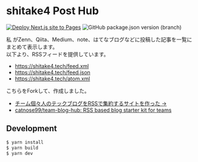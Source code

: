 # shitake4 Post Hub
[![Deploy Next.js site to Pages](https://github.com/shitake4/shitake4.github.io/actions/workflows/nextjs.yml/badge.svg)](https://github.com/shitake4/shitake4.github.io/actions/workflows/nextjs.yml)
![GitHub package.json version (branch)](https://img.shields.io/github/package-json/v/shitake4/shitake4.github.io/main)

私 がZenn、Qiita、Medium、note、はてなブログなどに投稿した記事を一覧にまとめて表示します。  
以下より、RSSフィードを提供しています。
- https://shitake4.tech/feed.xml
- https://shitake4.tech/feed.json
- https://shitake4.tech/atom.xml

こちらをForkして、作成しました。

- [チーム個々人のテックブログをRSSで集約するサイトを作った →](https://zenn.dev/catnose99/articles/cb72a73368a547756862)
- [catnose99/team-blog-hub: RSS based blog starter kit for teams](https://github.com/catnose99/team-blog-hub)


## Development
```bash
$ yarn install
$ yarn build
$ yarn dev
```
